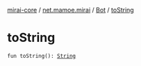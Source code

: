 [mirai-core](../../index.md) / [net.mamoe.mirai](../index.md) / [Bot](index.md) / [toString](./to-string.md)

# toString

`fun toString(): `[`String`](https://kotlinlang.org/api/latest/jvm/stdlib/kotlin/-string/index.html)